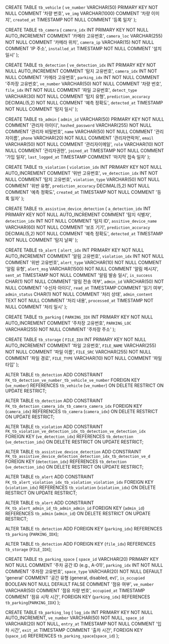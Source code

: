 CREATE TABLE `tb_vehicle` (
  `ve_number` VARCHAR(50) PRIMARY KEY NOT NULL COMMENT '차량 번호',
  `ve_img` VARCHAR(1000) COMMENT '차량 이미지',
  `created_at` TIMESTAMP NOT NULL COMMENT '등록 일자'
);

CREATE TABLE `tb_camera` (
  `camera_idx` INT PRIMARY KEY NOT NULL AUTO_INCREMENT COMMENT '카메라 고유번호',
  `camera_loc` VARCHAR(255) NOT NULL COMMENT '카메라 위치',
  `camera_ip` VARCHAR(15) NOT NULL COMMENT 'IP 주소',
  `installed_at` TIMESTAMP NOT NULL COMMENT '설치 일시'
);

CREATE TABLE `tb_detection` (
  `ve_detection_idx` INT PRIMARY KEY NOT NULL AUTO_INCREMENT COMMENT '탐지 고유번호',
  `camera_idx` INT NOT NULL COMMENT '카메라 고유번호',
  `parking_idx` INT NOT NULL COMMENT '주차장 고유번호',
  `ve_number` VARCHAR(50) NOT NULL COMMENT '차량 번호',
  `file_idx` INT NOT NULL COMMENT '파일 고유번호',
  `detect_type` VARCHAR(30) NOT NULL COMMENT '탐지 유형',
  `prediction_accuracy` DECIMAL(5,2) NOT NULL COMMENT '예측 정확도',
  `detected_at` TIMESTAMP NOT NULL COMMENT '탐지 일시'
);

CREATE TABLE `tb_admin` (
  `admin_id` VARCHAR(50) PRIMARY KEY NOT NULL COMMENT '관리자 아이디',
  `hashed_password` VARCHAR(255) NOT NULL COMMENT '관리자 비밀번호',
  `name` VARCHAR(50) NOT NULL COMMENT '관리자이름',
  `phone` VARCHAR(20) NOT NULL COMMENT '관리자연락처',
  `email` VARCHAR(50) NOT NULL COMMENT '관리자이메일',
  `role` VARCHAR(10) NOT NULL COMMENT '관리자권한',
  `joined_at` TIMESTAMP NOT NULL COMMENT '가입 일자',
  `last_logged_at` TIMESTAMP COMMENT '마지막 접속 일자'
);

CREATE TABLE `tb_violation` (
  `violation_idx` INT PRIMARY KEY NOT NULL AUTO_INCREMENT COMMENT '위반 고유번호',
  `ve_detection_idx` INT NOT NULL COMMENT '탐지 고유번호',
  `violation_type` VARCHAR(50) NOT NULL COMMENT '위반 유형',
  `prediction_accuracy` DECIMAL(5,2) NOT NULL COMMENT '예측 정확도',
  `created_at` TIMESTAMP NOT NULL COMMENT '등록 일자'
);

CREATE TABLE `tb_assistive_device_detection` (
  `a_detection_idx` INT PRIMARY KEY NOT NULL AUTO_INCREMENT COMMENT '탐지 식별자',
  `detection_idx` INT NOT NULL COMMENT '탐지 ID',
  `assitive_device_name` VARCHAR(60) NOT NULL COMMENT '보조 기기',
  `prediction_accuracy` DECIMAL(5,2) NOT NULL COMMENT '예측 정확도',
  `detected_at` TIMESTAMP NOT NULL COMMENT '탐지 날짜'
);

CREATE TABLE `tb_alert` (
  `alert_idx` INT PRIMARY KEY NOT NULL AUTO_INCREMENT COMMENT '알림 고유번호',
  `violation_idx` INT NOT NULL COMMENT '위반 고유번호',
  `alert_type` VARCHAR(10) NOT NULL COMMENT '알림 유형',
  `alert_msg` VARCHAR(1500) NOT NULL COMMENT '알림 메시지',
  `sent_at` TIMESTAMP NOT NULL COMMENT '알림 발송 일시',
  `is_success` CHAR(1) NOT NULL COMMENT '알림 전송 여부',
  `admin_id` VARCHAR(50) NOT NULL COMMENT '수신자 아이디',
  `read_at` TIMESTAMP COMMENT '읽기 여부',
  `admin_status` CHAR(1) NOT NULL COMMENT '처리 상태',
  `admin_content` TEXT NOT NULL COMMENT '처리 내용',
  `processed_at` TIMESTAMP NOT NULL COMMENT '처리 일시'
);

CREATE TABLE `tb_parking` (
  `PARKING_IDX` INT PRIMARY KEY NOT NULL AUTO_INCREMENT COMMENT '주차장 고유번호',
  `PARKING_LOC` VARCHAR(255) NOT NULL COMMENT '주차장 주소'
);

CREATE TABLE `tb_storage` (
  `FILE_IDX` INT PRIMARY KEY NOT NULL AUTO_INCREMENT COMMENT '파일 고유번호',
  `FILE_NAME` VARCHAR(255) NOT NULL COMMENT '파일 이름',
  `FILE_SRC` VARCHAR(255) NOT NULL COMMENT '파일 경로',
  `FILE_TYPE` VARCHAR(10) NOT NULL COMMENT '파일 타입'
);

ALTER TABLE `tb_detection` ADD CONSTRAINT `FK_tb_detection_ve_number_tb_vehicle_ve_number` FOREIGN KEY (`ve_number`) REFERENCES `tb_vehicle` (`ve_number`) ON DELETE RESTRICT ON UPDATE RESTRICT;

ALTER TABLE `tb_detection` ADD CONSTRAINT `FK_tb_detection_camera_idx_tb_camera_camera_idx` FOREIGN KEY (`camera_idx`) REFERENCES `tb_camera` (`camera_idx`) ON DELETE RESTRICT ON UPDATE RESTRICT;

ALTER TABLE `tb_violation` ADD CONSTRAINT `FK_tb_violation_ve_detection_idx_tb_detection_ve_detection_idx` FOREIGN KEY (`ve_detection_idx`) REFERENCES `tb_detection` (`ve_detection_idx`) ON DELETE RESTRICT ON UPDATE RESTRICT;

ALTER TABLE `tb_assistive_device_detection` ADD CONSTRAINT `FK_tb_assistive_device_detection_detection_idx_tb_detection_ve_d` FOREIGN KEY (`detection_idx`) REFERENCES `tb_detection` (`ve_detection_idx`) ON DELETE RESTRICT ON UPDATE RESTRICT;

ALTER TABLE `tb_alert` ADD CONSTRAINT `FK_tb_alert_violation_idx_tb_violation_violation_idx` FOREIGN KEY (`violation_idx`) REFERENCES `tb_violation` (`violation_idx`) ON DELETE RESTRICT ON UPDATE RESTRICT;

ALTER TABLE `tb_alert` ADD CONSTRAINT `FK_tb_alert_admin_id_tb_admin_admin_id` FOREIGN KEY (`admin_id`) REFERENCES `tb_admin` (`admin_id`) ON DELETE RESTRICT ON UPDATE RESTRICT;

ALTER TABLE `tb_detection` ADD FOREIGN KEY (`parking_idx`) REFERENCES `tb_parking` (`PARKING_IDX`);

ALTER TABLE `tb_detection` ADD FOREIGN KEY (`file_idx`) REFERENCES `tb_storage` (`FILE_IDX`);

CREATE TABLE `tb_parking_space` (
  `space_id` VARCHAR(20) PRIMARY KEY NOT NULL COMMENT '주차 공간 ID (e.g., A-01)',
  `parking_idx` INT NOT NULL COMMENT '주차장 고유번호',
  `space_type` VARCHAR(20) NOT NULL DEFAULT 'general' COMMENT '공간 유형 (general, disabled, ev)',
  `is_occupied` BOOLEAN NOT NULL DEFAULT FALSE COMMENT '점유 여부',
  `ve_number` VARCHAR(50) COMMENT '점유 차량 번호',
  `occupied_at` TIMESTAMP COMMENT '점유 시작 시간',
  FOREIGN KEY (`parking_idx`) REFERENCES `tb_parking`(`PARKING_IDX`)
);

CREATE TABLE `tb_parking_log` (
  `log_idx` INT PRIMARY KEY NOT NULL AUTO_INCREMENT,
  `ve_number` VARCHAR(50) NOT NULL,
  `space_id` VARCHAR(20) NOT NULL,
  `entry_at` TIMESTAMP NOT NULL COMMENT '입차 시간',
  `exit_at` TIMESTAMP COMMENT '출차 시간',
  FOREIGN KEY (`space_id`) REFERENCES `tb_parking_space`(`space_id`)
);